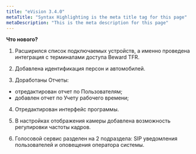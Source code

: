 ```yaml
---
title: "eVision 3.4.0"
metaTitle: "Syntax Highlighting is the meta title tag for this page"
metaDescription: "This is the meta description for this page"
---
```


**Что нового?**  

1. Расширился список подключаемых устройств, а именно проведена интеграция с терминалами доступа Beward TFR.  
   
2. Добавлена идентификация персон и автомобилей.  

3. Доработаны Отчеты:  
- отредактирован отчет по Пользователям;  
- добавлен отчет по Учету рабочего времени;  

4. Отредактирован интерфейс программы.  

5. В настройках отображения камеры добавлена возможность регулировки частоты кадров.  

6. Голосовой сервис разделен на 2 подраздела: SIP уведомления пользователей и оповещения оператора системы.  